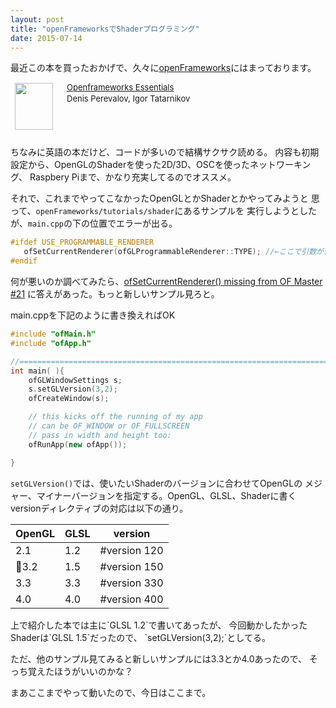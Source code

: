 ```yaml
---
layout: post
title: "openFrameworksでShaderプログラミング"
date: 2015-07-14
---
```


最近この本を買ったおかげで、久々に[openFrameworks](http://openframeworks.cc)にはまっております。

<html>
<div class="babylink-box" style="overflow: hidden; font-size: small; zoom: 1; margin: 15px 0; text-align: left;"><div class="babylink-image" style="float: left; margin: 0px 15px 10px 0px; width: 75px; height: 75px; text-align: center;"><a href="http://www.amazon.co.jp/exec/obidos/ASIN/1784396141/xxmogi-22/"
rel="nofollow" target="_blank">
<img style="border-top: medium none; border-right: medium none; border-bottom: medium none; border-left: medium none;" src="http://ecx.images-amazon.com/images/I/51NDphO1t8L._SL75_.jpg" width="61" height="75" /></a></div><div class="babylink-info" style="overflow: hidden; zoom: 1; line-height: 120%;"><div class="babylink-title" style="margin-bottom: 2px; line-height: 120%;"><a href="http://www.amazon.co.jp/exec/obidos/ASIN/1784396141/xxmogi-22/" rel="nofollow" target="_blank">Openframeworks Essentials</a></div><div class="babylink-manufacturer" style="margin-bottom: 5px;">Denis Perevalov, Igor Tatarnikov</div></div><div class="booklink-footer" style="clear: left"></div></div>
</html>

ちなみに英語の本だけど、コードが多いので結構サクサク読める。
内容も初期設定から、OpenGLのShaderを使った2D/3D、OSCを使ったネットワーキング、
Raspbery Piまで、かなり充実してるのでオススメ。


それで、これまでやってこなかったOpenGLとかShaderとかやってみようと
思って、`openFrameworks/tutorials/shader`にあるサンプルを
実行しようとしたが、`main.cpp`の下の位置でエラーが出る。

```cpp
#ifdef USE_PROGRAMMABLE_RENDERER
   ofSetCurrentRenderer(ofGLProgrammableRenderer::TYPE); //←ここで引数が合わずエラー
#endif
```

何が悪いのか調べてみたら、[ofSetCurrentRenderer() missing from OF Master #21](https://github.com/kibio/kibio/issues/21)
に答えがあった。もっと新しいサンプル見ろと。

main.cppを下記のように書き換えればOK

```cpp
#include "ofMain.h"
#include "ofApp.h"

//========================================================================
int main( ){
	ofGLWindowSettings s;
	s.setGLVersion(3,2);
	ofCreateWindow(s);

	// this kicks off the running of my app
	// can be OF_WINDOW or OF_FULLSCREEN
	// pass in width and height too:
	ofRunApp(new ofApp());

}
```

`setGLVersion()`では、使いたいShaderのバージョンに合わせてOpenGLの
メジャー、マイナーバージョンを指定する。OpenGL、GLSL、Shaderに書く
versionディレクティブの対応は以下の通り。
<html>
<table class="table">
<thead>
<tr>
 <th>OpenGL</th><th>GLSL</th><th> version</th>
</tr>
</thead>
<tr>
<td>2.1</td> <td>1.2 </td><td>#version 120 </td>
</tr>
<tr>
<td>3.2</td> <td>1.5 </td><td>#version 150 </td>
</tr>
<tr>
<td>3.3</td> <td>3.3 </td><td>#version 330 </td>
</tr>
<tr>
<td>4.0</td> <td>4.0 </td><td>#version 400 </td>
</tr>
</table>
上で紹介した本では主に`GLSL 1.2`で書いてあったが、
今回動かしたかったShaderは`GLSL 1.5`だったので、
`setGLVersion(3,2);`としてる。

ただ、他のサンプル見てみると新しいサンプルには3.3とか4.0あったので、
そっち覚えたほうがいいのかな？

まあここまでやって動いたので、今日はここまで。
